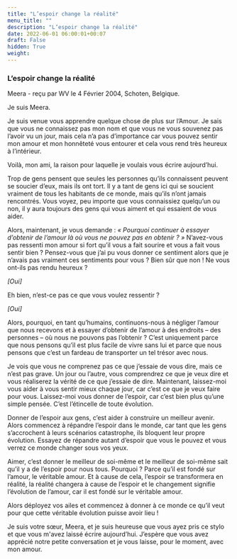 ```yaml
---
title: "L’espoir change la réalité"
menu_title: ""
description: "L’espoir change la réalité"
date: 2022-06-01 06:00:01+00:07
draft: False
hidden: True
weight:
---
```

### L’espoir change la réalité

Meera - reçu par WV le 4 Février 2004, Schoten, Belgique.

Je suis Meera.

Je suis venue vous apprendre quelque chose de plus sur l’Amour. Je sais que vous ne connaissez pas mon nom et que vous ne vous souvenez pas l’avoir vu un jour, mais cela n’a pas d’importance car vous pouvez sentir mon amour et mon honnêteté vous entourer et cela vous rend très heureux à l’intérieur.

Voilà, mon ami, la raison pour laquelle je voulais vous écrire aujourd’hui.

Trop de gens pensent que seules les personnes qu’ils connaissent peuvent se soucier d’eux, mais ils ont tort. Il y a tant de gens ici qui se soucient vraiment de tous les habitants de ce monde, mais qu’ils n’ont jamais rencontrés. Vous voyez, peu importe que vous connaissiez quelqu’un ou non, il y aura toujours des gens qui vous aiment et qui essaient de vous aider.

Alors, maintenant, je vous demande : *« Pourquoi continuer à essayer d’obtenir de l’amour là où vous ne pouvez pas en obtenir ? »* N’avez-vous pas ressenti mon amour si fort qu’il vous a fait sourire et vous a fait vous sentir bien ? Pensez-vous que j’ai pu vous donner ce sentiment alors que je n’avais pas vraiment ces sentiments pour vous ? Bien sûr que non ! Ne vous ont-ils pas rendu heureux ?

*[Oui]* 

Eh bien, n’est-ce pas ce que vous voulez ressentir ?

*[Oui]*

Alors, pourquoi, en tant qu’humains, continuons-nous à négliger l’amour que nous recevons et à essayer d’obtenir de l’amour à des endroits – des personnes – où nous ne pouvons pas l’obtenir ? C’est uniquement parce que nous pensons qu’il est plus facile de vivre sans lui et parce que nous pensons que c’est un fardeau de transporter un tel trésor avec nous.

Je vois que vous ne comprenez pas ce que j’essaie de vous dire, mais ce n’est pas grave. Un jour ou l’autre, vous comprendrez ce que je veux dire et vous réaliserez la vérité de ce que j’essaie de dire.
Maintenant, laissez-moi vous aider à vous sentir mieux chaque jour, car c’est ce que je veux faire pour vous. Laissez-moi vous donner de l’espoir, car c’est bien plus qu’une simple pensée. C’est l’étincelle de toute évolution.

Donner de l’espoir aux gens, c’est aider à construire un meilleur avenir. Alors commencez à répandre l’espoir dans le monde, car tant que les gens s’accrochent à leurs scénarios catastrophe, ils bloquent leur propre évolution. Essayez de répandre autant d’espoir que vous le pouvez et vous verrez ce monde changer sous vos yeux.

Aimer, c’est donner le meilleur de soi-même et le meilleur de soi-même sait qu’il y a de l’espoir pour nous tous. Pourquoi ? Parce qu’il est fondé sur l’amour, le véritable amour. Et à cause de cela, l’espoir se transformera en réalité, la réalité changera à cause de l’espoir et le changement signifie l’évolution de l’amour, car il est fondé sur le véritable amour.

Alors déployez vos ailes et commencez à donner à ce monde ce qu’il veut pour que cette véritable évolution puisse avoir lieu !

Je suis votre sœur, Meera, et je suis heureuse que vous ayez pris ce stylo et que vous m'avez laissé écrire aujourd’hui. J’espère que vous avez apprécié notre petite conversation et je vous laisse, pour le moment, avec mon amour.
